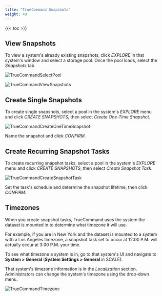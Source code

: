 ```yaml
---
title: "TrueCommand Snapshots"
weight: 40
---
```


{{< toc >}}

## View Snapshots

To view a system's already existing snapshots, click *EXPLORE* in that system's window and select a storage pool. Once the pool loads, select the *Snapshots* tab.

![TrueCommandSelectPool](/images/TrueCommand/2.0/TC20TrueCommandSelectPool.png "Select a Pool") 

![TrueCommandViewSnapshots](/images/TrueCommand/2.0/TC20TrueCommandViewSnapshots.png "View Snapshots")

## Create Single Snapshots

To create single snapshots, select a pool in the system's *EXPLORE* menu and click *CREATE SNAPSHOTS*, then select *Create One-Time Snapshot*.

![TrueCommandCreateOneTimeSnapshot](/images/TrueCommand/2.0/TC20TrueCommandCreateOneTimeSnapshot.png "Create One-time Snapshot")

Name the snapshot and click *CONFIRM*.

## Create Recurring Snapshot Tasks

To create recurring snapshot tasks, select a pool in the system's *EXPLORE* menu and click *CREATE SNAPSHOTS*, then select *Create Snapshot Task*.

![TrueCommandCreateSnapshotTask](/images/TrueCommand/2.0/TC20TrueCommandCreateSnapshotTask.png "Create Snapshot Task")

Set the task's schedule and determine the snapshot lifetime, then click *CONFIRM*.

## Timezones

When you create snapshot tasks, TrueCommand uses the system the dataset is mounted in to determine what timezone it will use. 

For example, if you are in New York and the dataset is mounted to a system with a Los Angeles timezone, a snapshot task set to occur at 12:00 P.M. will actually occur at 3:00 P.M. your time.

To see what timezone a system is in, go to that system's UI and navigate to **System > General** (**System Settings > General** in SCALE). 

That system's timezone information is in the *Localization* section. Administrators can change the system's timezone using the drop-down menu. 

![TrueCommandTimezone](/images/TrueCommand/2.0/TC20TrueCommandTimezone.png "Timezones")
